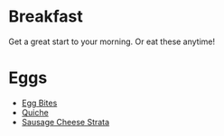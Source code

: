 # Breakfast

Get a great start to your morning.  Or eat these anytime!

# Eggs

- [Egg Bites](egg_bites.md)
- [Quiche](quiche.md)
- [Sausage Cheese Strata](sausage_cheese_strata.md)
